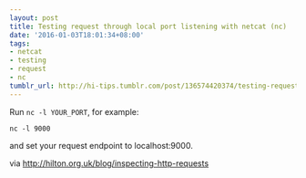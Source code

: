 ```yaml
---
layout: post
title: Testing request through local port listening with netcat (nc)
date: '2016-01-03T18:01:34+08:00'
tags:
- netcat
- testing
- request
- nc
tumblr_url: http://hi-tips.tumblr.com/post/136574420374/testing-request-through-local-port-listening-with
---
```

Run `nc -l YOUR_PORT`, for example:

```
nc -l 9000
```

and set your request endpoint to localhost:9000.

via http://hilton.org.uk/blog/inspecting-http-requests
